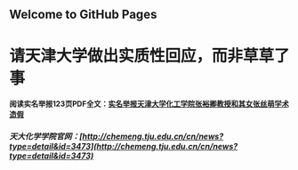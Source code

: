 ## Welcome to GitHub Pages

# 请天津大学做出实质性回应，而非草草了事

<font size=2>**阅读实名举报123页PDF全文：[实名举报天津大学化工学院张裕卿教授和其女张丝萌学术造假](./实名举报天津大学化工学院张裕卿教授和其女张丝萌学术造假.pdf)**</font>

##### 天大化学学院官网：[http://chemeng.tju.edu.cn/cn/news?type=detail&id=3473](http://chemeng.tju.edu.cn/cn/news?type=detail&id=3473)
